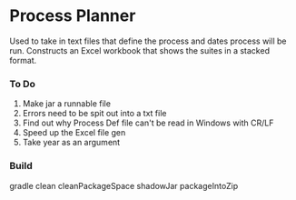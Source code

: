 # Process Planner

Used to take in text files that define the process and dates process will be run. Constructs an Excel workbook that shows the suites in a stacked format.

### To Do

1. Make jar a runnable file
1. Errors need to be spit out into a txt file
1. Find out why Process Def file can't be read in Windows with CR/LF
1. Speed up the Excel file gen
1. Take year as an argument

### Build
gradle clean cleanPackageSpace shadowJar packageIntoZip
